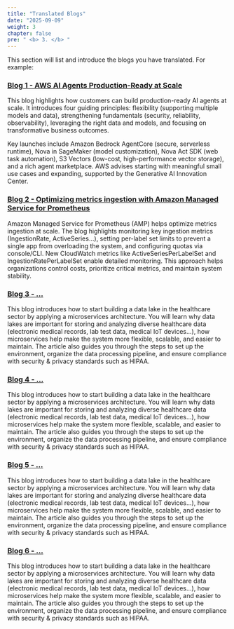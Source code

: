 ```yaml
---
title: "Translated Blogs"
date: "2025-09-09"
weight: 3
chapter: false
pre: " <b> 3. </b> "
---
```


This section will list and introduce the blogs you have translated. For example:

### [Blog 1 - AWS AI Agents Production-Ready at Scale](3.1-Blog1/)

This blog highlights how customers can build production-ready AI agents at scale. It introduces four guiding principles: flexibility (supporting multiple models and data), strengthening fundamentals (security, reliability, observability), leveraging the right data and models, and focusing on transformative business outcomes.

Key launches include Amazon Bedrock AgentCore (secure, serverless runtime), Nova in SageMaker (model customization), Nova Act SDK (web task automation), S3 Vectors (low-cost, high-performance vector storage), and a rich agent marketplace. AWS advises starting with meaningful small use cases and expanding, supported by the Generative AI Innovation Center.

### [Blog 2 - Optimizing metrics ingestion with Amazon Managed Service for Prometheus](3.2-Blog2/)

Amazon Managed Service for Prometheus (AMP) helps optimize metrics ingestion at scale. The blog highlights monitoring key ingestion metrics (IngestionRate, ActiveSeries…), setting per-label set limits to prevent a single app from overloading the system, and configuring quotas via console/CLI. New CloudWatch metrics like ActiveSeriesPerLabelSet and IngestionRatePerLabelSet enable detailed monitoring. This approach helps organizations control costs, prioritize critical metrics, and maintain system stability.

### [Blog 3 - ...](3.3-Blog3/)

This blog introduces how to start building a data lake in the healthcare sector by applying a microservices architecture. You will learn why data lakes are important for storing and analyzing diverse healthcare data (electronic medical records, lab test data, medical IoT devices…), how microservices help make the system more flexible, scalable, and easier to maintain. The article also guides you through the steps to set up the environment, organize the data processing pipeline, and ensure compliance with security & privacy standards such as HIPAA.

### [Blog 4 - ...](3.4-Blog4/)

This blog introduces how to start building a data lake in the healthcare sector by applying a microservices architecture. You will learn why data lakes are important for storing and analyzing diverse healthcare data (electronic medical records, lab test data, medical IoT devices…), how microservices help make the system more flexible, scalable, and easier to maintain. The article also guides you through the steps to set up the environment, organize the data processing pipeline, and ensure compliance with security & privacy standards such as HIPAA.

### [Blog 5 - ...](3.5-Blog5/)

This blog introduces how to start building a data lake in the healthcare sector by applying a microservices architecture. You will learn why data lakes are important for storing and analyzing diverse healthcare data (electronic medical records, lab test data, medical IoT devices…), how microservices help make the system more flexible, scalable, and easier to maintain. The article also guides you through the steps to set up the environment, organize the data processing pipeline, and ensure compliance with security & privacy standards such as HIPAA.

### [Blog 6 - ...](3.6-Blog6/)

This blog introduces how to start building a data lake in the healthcare sector by applying a microservices architecture. You will learn why data lakes are important for storing and analyzing diverse healthcare data (electronic medical records, lab test data, medical IoT devices…), how microservices help make the system more flexible, scalable, and easier to maintain. The article also guides you through the steps to set up the environment, organize the data processing pipeline, and ensure compliance with security & privacy standards such as HIPAA.
